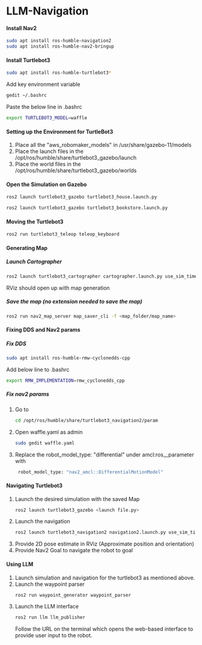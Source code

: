 # LLM-Navigation

#### Install Nav2
```bash
sudo apt install ros-humble-navigation2
sudo apt install ros-humble-nav2-bringup
```
#### Install Turtlebot3
```bash
sudo apt install ros-humble-turtlebot3*
```
Add key environment variable
```bash
gedit ~/.bashrc
```
Paste the below line in .bashrc
```bash
export TURTLEBOT3_MODEL=waffle
```

#### Setting up the Environment for TurtleBot3

1) Place all the "aws_robomaker_models" in /usr/share/gazebo-11/models
2) Place the launch files in the /opt/ros/humble/share/turtlebot3_gazebo/launch
3) Place the world files in the /opt/ros/humble/share/turtlebot3_gazebo/worlds

#### Open the Simulation on Gazebo
```bash
ros2 launch turtlebot3_gazebo turtlebot3_house.launch.py
```

```bash
ros2 launch turtlebot3_gazebo turtlebot3_bookstore.launch.py
```

#### Moving the Turtlebot3
```bash
ros2 run turtlebot3_teleop teleop_keyboard
```

#### Generating Map
##### Launch Cartographer
```bash
ros2 launch turtlebot3_cartographer cartographer.launch.py use_sim_time:=True
```
RViz should open up with map generation
##### Save the map (no extension needed to save the map)
```bash
ros2 run nav2_map_server map_saver_cli -f <map_folder/map_name>
```

#### Fixing DDS and Nav2 params
##### Fix DDS
```bash
sudo apt install ros-humble-rmw-cyclonedds-cpp
```
Add below line to .bashrc
```bash
export RMW_IMPLEMENTATION=rmw_cyclonedds_cpp
```

##### Fix nav2 params
1) Go to
   ```bash
   cd /opt/ros/humble/share/turtlebot3_navigation2/param
   ```
2) Open waffle.yaml as admin
   ```bash
   sudo gedit waffle.yaml
   ```
3) Replace the robot_model_type: "differential" under amcl:ros__parameter with
   ```bash
    robot_model_type: "nav2_amcl::DifferentialMotionModel"
   ```

#### Navigating Turtlebot3
1) Launch the desired simulation with the saved Map
   ```bash
   ros2 launch turtlebot3_gazebo <launch file.py>
   ```
2) Launch the navigation
   ```bash
   ros2 launch turtlebot3_navigation2 navigation2.launch.py use_sim_time:=True map:=<map_folder/map_name.yaml>
   ```
3) Provide 2D pose estimate in RViz (Approximate position and orientation)
4) Provide Nav2 Goal to navigate the robot to goal

#### Using LLM
1) Launch simulation and navigation for the turtlebot3 as mentioned above.
2) Launch the waypoint parser
   ```bash
   ros2 run waypoint_generator waypoint_parser
   ```
3) Launch the LLM interface
   ```bash
   ros2 run llm llm_publisher
   ```
   Follow the URL on the terminal which opens the web-based interface to provide user input to the robot.







